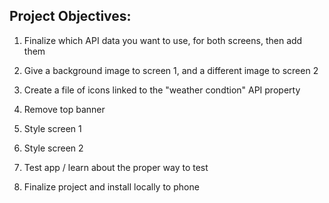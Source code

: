 ## Project Objectives:

1. Finalize which API data you want to use, for both screens, then add them

2. Give a background image to screen 1, and a different image to screen 2

3. Create a file of icons linked to the "weather condtion" API property

4. Remove top banner

5. Style screen 1

6. Style screen 2

7. Test app / learn about the proper way to test

8. Finalize project and install locally to phone
